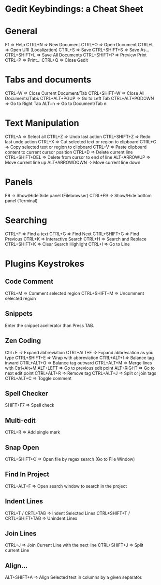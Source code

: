 # Gedit Keybindings: a Cheat Sheet

General
=======
F1           => Help
CTRL+N       => New Document
CTRL+O       => Open Document
CTRL+L       => Open URI (Localization)
CTRL+S       => Save
CTRL+SHIFT+S => Save As...
CTRL+SHIFT+L => Save All Documents
CTRL+SHIFT+P => Preview Print
CTRL+P       => Print...
CTRL+Q       => Close Gedit

Tabs and documents
==================
CTRL+W          => Close Current Document/Tab
CTRL+SHIFT+W    => Close All Documents/Tabs
CTRL+ALT+PGUP   => Go to Left Tab
CTRL+ALT+PGDOWN => Go to Right Tab
ALT+n           => Go to Document/Tab n

Text Manipulation
=================

CTRL+A         => Select all
CTRL+Z         => Undo last action
CTRL+SHIFT+Z   => Redo last undo action
CTRL+X         => Cut selected text or region to clipboard
CTRL+C         => Copy selected text or region to clipboard
CTRL+V         => Paste clipboard content to current cursor position
CTRL+D         => Delete current line
CTRL+SHIFT+DEL => Delete from cursor to end of line
ALT+ARROWUP   => Move current line up
ALT+ARROWDOWN => Move current line down

Panels
======
F9      => Show/Hide Side panel (Filebrowser)
CTRL+F9 => Show/Hide bottom panel (Terminal)

Searching
=========
CTRL+F       => Find a text
CTRL+G       => Find Next
CTRL+SHIFT+G => Find Previous
CTRL+K       => Interactive Search
CTRL+H       => Search and Replace
CTRL+SHIFT+K => Clear Search Highlight
CTRL+I       => Go to Line

Plugins Keystrokes
==================

Code Comment
------------
CTRL+M       => Comment selected region
CTRL+SHIFT+M => Uncomment selected region

Snippets
--------
Enter the snippet acellerator than Press TAB.

Zen Coding
----------
Ctrl+E       => Expand abbreviation 
CTRL+ALT+E   => Expand abbreviation as you type
CTRL+SHIFT+E => Wrap with abbreviation
CTRL+ALT+I   => Balance tag inward
CTRL+ALT+O   => Balance tag outward
CTRL+ALT+M   => Merge lines with Ctrl+Alt+M
ALT+LEFT     => Go to previous edit point
ALT+RIGHT    => Go to next edit point
CTRL+ALT+R   => Remove tag
CTRL+ALT+J   => Split or join tags
CTRL+ALT+C   => Toggle comment

Spell Checker
-------------
SHIFT+F7 => Spell check

Multi-edit
----------
CTRL+R => Add single mark

Snap Open
----------
CTRL+SHIFT+O => Open file by regex search (Go to File Window)

Find In Project
---------------
CTRL+ALT+F => Open search window to search in the project

Indent Lines
------------
CTRL+T / CRTL+TAB => Indent Selected Lines
CTRL+SHIFT+T / CRTL+SHIFT+TAB => Unindent Linex

Join Lines
----------
CTRL+J       => Join Current Line with the next line
CTRL+SHIFT+J => Split current Line

Align...
--------
ALT+SHIFT+A => Align Selected text in columns by a given separator.
